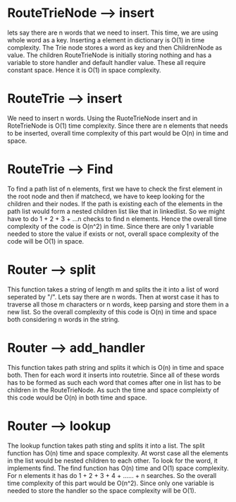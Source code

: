 # RouteTrieNode --> insert 
lets say there are n words that we need to insert. This time, we are using whole word as a key. Inserting a element in dictionary is O(1) in time complexity.  The Trie node stores a word  as key and then ChildrenNode as value. The children RouteTrieNode is initially storing nothing and has a variable to store handler and default handler value. These all require constant space. Hence it is O(1) in space complexity.


# RouteTrie --> insert
We need to insert n words. Using the RuoteTrieNode insert and in RoteTrieNode is O(1) time complexity. Since there are n elements that needs to be inserted, overall time complexity of this part would be O(n) in time and space.

# RouteTrie --> Find
To find a path list of n elements, first we have to check the first element in the root node and then if matchecd, we have to keep looking for the children and their nodes. If the path is existing each of the elements in the path list would form a nested children list like that in linkedlist. So we might have to do  1 + 2 + 3 + ...n checks to find n elements. Hence the overall time complexity of the code is O(n^2) in time. Since there are only 1 variable needed to store the value if exists or not, overall space complexity of the code will be O(1) in space.

# Router --> split
This function takes a string of length m and splits the it into a list of word seperated by "/". Lets say there are n words. Then at worst case it has to traverse all those m characters or n words, keep parsing and store them in a new list. So the overall complexity of this code is O(n) in time and space both considering n words in the string.

# Router --> add_handler
This function takes path string and splits it which is O(n) in time and space both. Then for each word it inserts into routetrie. Since all of these words has to be formed as such each word that comes after one in list has to be children in the RouteTrieNode. As such the time and space compleixty of this code would be O(n) in both time and space.

# Router --> lookup
The lookup function takes path sting and splits it into a list. The split function has O(n) time and space complexity. At worst case all the elements in the list would be nested children to each other. To look for the word, it implements find. The find function has O(n) time and O(1) space complexity. For n elements it has do 1 + 2 + 3 + 4 + ...... + n searches. So the overall time complexity of this part would be O(n^2). Since only one variable is needed to store the handler so the space complexity will be O(1).